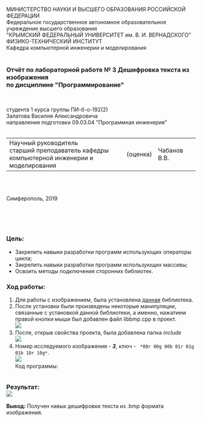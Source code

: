 МИНИСТЕРСТВО НАУКИ  И ВЫСШЕГО ОБРАЗОВАНИЯ РОССИЙСКОЙ ФЕДЕРАЦИИ  
Федеральное государственное автономное образовательное учреждение высшего образования  
"КРЫМСКИЙ ФЕДЕРАЛЬНЫЙ УНИВЕРСИТЕТ им. В. И. ВЕРНАДСКОГО"  
ФИЗИКО-ТЕХНИЧЕСКИЙ ИНСТИТУТ  
Кафедра компьютерной инженерии и моделирования
<br/><br/>
 
### Отчёт по лабораторной работе № 3 Дешифровка текста из изображения<br/> по дисциплине "Программирование"
<br/>
 
студента 1 курса группы ПИ-б-о-192(2)  
Залатова Василия Александровича  
направления подготовки 09.03.04 "Программная инженерия"  
<br/>
 
<table>
<tr><td>Научный руководитель<br/> старший преподаватель кафедры<br/> компьютерной инженерии и моделирования</td>
<td>(оценка)</td>
<td>Чабанов В.В.</td>
</tr>
</table>
<br/><br/>
 
Симферополь, 2019

<br><br><br>
### Цель: <br>
* Закрепить навыки разработки программ использующих операторы цикла;
* Закрепить навыки разработки программ использующих массивы;
* Освоить методы подключения сторонних библиотек.

### Ход работы: <br>
1. Для работы с изображением, была установлена [данная](https://github.com/marc-q/libbmp) библиотека.
2. После установки были произведены некоторые манипуляции, связанные с установкой данной библиотеки, а именно, нажатием правой кнопки мыши был добавлен файл libbmp.cpp в проект.<br>![](https://sun9-27.userapi.com/-4cDLHTa92A_6WMgcd5xOoKjY70xDw66bzEBDQ/G9mh-sn_5XI.jpg)
3. После, открыв свойства проекта, была добавлена папка *include* <br>![](https://sun1.43222.userapi.com/bhLqy0-_H-f5K1WPO12F6mTzpsWU3WfrWwZpgQ/uuiEFBT9Jt4.jpg)
4. Номер исследуемого изображения - ***3***, ключ - ``` *00r 00g 00b 01r 01g 01b 10r 10g*```.<br>![](https://neroid.ru/wp-content/uploads/2020/02/pic3.bmp) </br>
Код программы:
```C++

```
### Результат: <br>![](https://sun9-51.userapi.com/AMlOWWJL3CLzVCXnwIIlwAsnOb1uGgV7zsqVMg/DTvuVQ_3CPA.jpg)

**Вывод:** Получен навык дешифровки текста из .bmp формата изображения.
